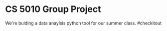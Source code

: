 # CS 5010 Group Project
We're bulding a data anaylsis python tool for our summer class. #checkitout
